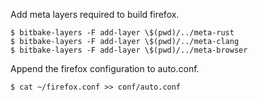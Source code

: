 Add meta layers required to build firefox.

```
$ bitbake-layers -F add-layer \$(pwd)/../meta-rust
$ bitbake-layers -F add-layer \$(pwd)/../meta-clang
$ bitbake-layers -F add-layer \$(pwd)/../meta-browser
```

Append the firefox configuration to auto.conf.

```
$ cat ~/firefox.conf >> conf/auto.conf
```
